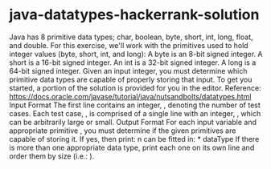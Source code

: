 # java-datatypes-hackerrank-solution
Java has 8 primitive data types; char, boolean, byte, short, int, long, float, and double. For this exercise, we'll work with the primitives used to hold integer values (byte, short, int, and long):  A byte is an 8-bit signed integer. A short is a 16-bit signed integer. An int is a 32-bit signed integer. A long is a 64-bit signed integer. Given an input integer, you must determine which primitive data types are capable of properly storing that input.  To get you started, a portion of the solution is provided for you in the editor.  Reference: https://docs.oracle.com/javase/tutorial/java/nutsandbolts/datatypes.html  Input Format  The first line contains an integer, , denoting the number of test cases. Each test case, , is comprised of a single line with an integer, , which can be arbitrarily large or small.  Output Format  For each input variable  and appropriate primitive , you must determine if the given primitives are capable of storing it. If yes, then print:  n can be fitted in: * dataType If there is more than one appropriate data type, print each one on its own line and order them by size (i.e.: ).
